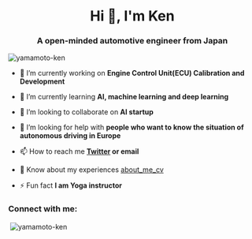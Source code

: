 <h1 align="center">Hi 👋, I'm Ken</h1>
<h3 align="center">A open-minded automotive engineer from Japan</h3>

<p align="left"> <img src="https://komarev.com/ghpvc/?username=yamamoto-ken&label=Profile%20views&color=0e75b6&style=flat" alt="yamamoto-ken" /> </p>

- 🔭 I’m currently working on **Engine Control Unit(ECU) Calibration and Development**

- 🌱 I’m currently learning **AI, machine learning and deep learning**

- 👯 I’m looking to collaborate on **AI startup**

- 🤝 I’m looking for help with **people who want to know the situation of autonomous driving in Europe**

- 📫 How to reach me **[Twitter](https://twitter.com/kennyatman) or email**

- 📄 Know about my experiences [about_me_cv](https://github.com/Yamamoto-Ken/about_me_cv)

- ⚡ Fun fact **I am Yoga instructor**


<h3 align="left">Connect with me:</h3>
<p>&nbsp;<img align="center" src="https://github-readme-stats.vercel.app/api?username=yamamoto-ken&show_icons=true" alt="yamamoto-ken" /></p>
